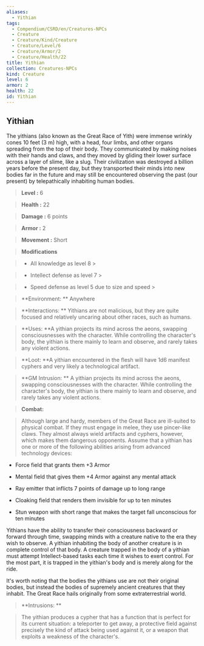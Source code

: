 ```yaml
---
aliases:
  - Yithian
tags:
  - Compendium/CSRD/en/Creatures-NPCs
  - Creature
  - Creature/Kind/Creature
  - Creature/Level/6
  - Creature/Armor/2
  - Creature/Health/22
title: Yithian
collection: Creatures-NPCs
kind: Creature
level: 6
armor: 2
health: 22
id: Yithian
---
```

## Yithian    
The yithians (also known as the Great Race of Yith) were immense wrinkly cones 10 feet (3 m) high, with a head, four limbs, and other organs spreading from the top of their body. They communicated by making noises with their hands and claws, and they moved by gliding their lower surface across a layer of slime, like a slug. Their civilization was destroyed a billion years before the present day, but they transported their minds into new bodies far in the future and may still be encountered observing the past (our present) by telepathically inhabiting human bodies.    
  
    
> **Level :** 6    
> **Health :** 22    
> **Damage :** 6 points    
> **Armor :** 2    
> **Movement :** Short    
> **Modifications**    
>- All knowledge as level 8 >  
>    
>- Intellect defense as level 7 >  
>    
>- Speed defense as level 5 due to size and speed >  
>    
> **Environment: ** Anywhere    
> **Interactions: ** Yithians are not malicious, but they are quite focused and relatively uncaring about other races, such as humans.    
> **Uses: **A yithian projects its mind across the aeons, swapping consciousnesses with the character. While controlling the character's body, the yithian is there mainly to learn and observe, and rarely takes any violent actions.    
> **Loot: **A yithian encountered in the flesh will have 1d6 manifest cyphers and very likely a technological artifact.    
> **GM Intrusion: ** A yithian projects its mind across the aeons, swapping consciousnesses with the character. While controlling the character's body, the yithian is there mainly to learn and observe, and rarely takes any violent actions.    
  
> **Combat:**   
> Although large and hardy, members of the Great Race are ill-suited to physical combat. If they must engage in melee, they use pincer-like claws. They almost always wield artifacts and cyphers, however, which makes them dangerous opponents. Assume that a yithian has one or more of the following abilities arising from advanced technology devices:  
 * Force field that grants them +3 Armor  
* Mental field that gives them +4 Armor against any mental attack  
* Ray emitter that inflicts 7 points of damage up to long range  
* Cloaking field that renders them invisible for up to ten minutes  
* Stun weapon with short range that makes the target fall unconscious for ten minutes  
Yithians have the ability to transfer their consciousness backward or forward through time, swapping minds with a creature native to the era they wish to observe. A yithian inhabiting the body of another creature is in complete control of that body. A creature trapped in the body of a yithian must attempt Intellect-based tasks each time it wishes to exert control. For the most part, it is trapped in the yithian's body and is merely along for the ride.  
It's worth noting that the bodies the yithians use are not their original bodies, but instead the bodies of supremely ancient creatures that they inhabit. The Great Race hails originally from some extraterrestrial world.    
    
  
> **Intrusions: **   
> The yithian produces a cypher that has a function that is perfect for its current situation: a teleporter to get away, a protective field against precisely the kind of attack being used against it, or a weapon that exploits a weakness of the character's.    
